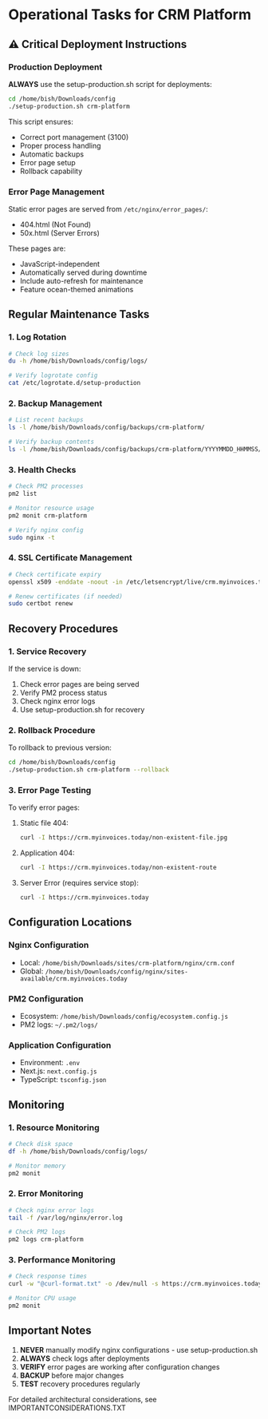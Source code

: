 # Operational Tasks for CRM Platform

## ⚠️ Critical Deployment Instructions

### Production Deployment
**ALWAYS** use the setup-production.sh script for deployments:
```bash
cd /home/bish/Downloads/config
./setup-production.sh crm-platform
```

This script ensures:
- Correct port management (3100)
- Proper process handling
- Automatic backups
- Error page setup
- Rollback capability

### Error Page Management
Static error pages are served from `/etc/nginx/error_pages/`:
- 404.html (Not Found)
- 50x.html (Server Errors)

These pages are:
- JavaScript-independent
- Automatically served during downtime
- Include auto-refresh for maintenance
- Feature ocean-themed animations

## Regular Maintenance Tasks

### 1. Log Rotation
```bash
# Check log sizes
du -h /home/bish/Downloads/config/logs/

# Verify logrotate config
cat /etc/logrotate.d/setup-production
```

### 2. Backup Management
```bash
# List recent backups
ls -l /home/bish/Downloads/config/backups/crm-platform/

# Verify backup contents
ls -l /home/bish/Downloads/config/backups/crm-platform/YYYYMMDD_HHMMSS/
```

### 3. Health Checks
```bash
# Check PM2 processes
pm2 list

# Monitor resource usage
pm2 monit crm-platform

# Verify nginx config
sudo nginx -t
```

### 4. SSL Certificate Management
```bash
# Check certificate expiry
openssl x509 -enddate -noout -in /etc/letsencrypt/live/crm.myinvoices.today-0001/fullchain.pem

# Renew certificates (if needed)
sudo certbot renew
```

## Recovery Procedures

### 1. Service Recovery
If the service is down:
1. Check error pages are being served
2. Verify PM2 process status
3. Check nginx error logs
4. Use setup-production.sh for recovery

### 2. Rollback Procedure
To rollback to previous version:
```bash
cd /home/bish/Downloads/config
./setup-production.sh crm-platform --rollback
```

### 3. Error Page Testing
To verify error pages:
1. Static file 404:
   ```bash
   curl -I https://crm.myinvoices.today/non-existent-file.jpg
   ```
2. Application 404:
   ```bash
   curl -I https://crm.myinvoices.today/non-existent-route
   ```
3. Server Error (requires service stop):
   ```bash
   curl -I https://crm.myinvoices.today
   ```

## Configuration Locations

### Nginx Configuration
- Local: `/home/bish/Downloads/sites/crm-platform/nginx/crm.conf`
- Global: `/home/bish/Downloads/config/nginx/sites-available/crm.myinvoices.today`

### PM2 Configuration
- Ecosystem: `/home/bish/Downloads/config/ecosystem.config.js`
- PM2 logs: `~/.pm2/logs/`

### Application Configuration
- Environment: `.env`
- Next.js: `next.config.js`
- TypeScript: `tsconfig.json`

## Monitoring

### 1. Resource Monitoring
```bash
# Check disk space
df -h /home/bish/Downloads/config/logs/

# Monitor memory
pm2 monit
```

### 2. Error Monitoring
```bash
# Check nginx error logs
tail -f /var/log/nginx/error.log

# Check PM2 logs
pm2 logs crm-platform
```

### 3. Performance Monitoring
```bash
# Check response times
curl -w "@curl-format.txt" -o /dev/null -s https://crm.myinvoices.today

# Monitor CPU usage
pm2 monit
```

## Important Notes

1. **NEVER** manually modify nginx configurations - use setup-production.sh
2. **ALWAYS** check logs after deployments
3. **VERIFY** error pages are working after configuration changes
4. **BACKUP** before major changes
5. **TEST** recovery procedures regularly

For detailed architectural considerations, see IMPORTANTCONSIDERATIONS.TXT
